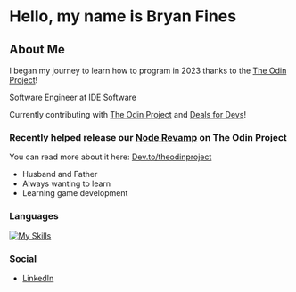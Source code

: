 # Hello, my name is Bryan Fines

## About Me

I began my journey to learn how to program in 2023 thanks to the [The Odin Project](https://www.theodinproject.com/)!

Software Engineer at IDE Software

Currently contributing with [The Odin Project](https://github.com/TheOdinProject) and [Deals for Devs](https://github.com/Learn-Build-Teach/deals-for-devs)!

### Recently helped release our [Node Revamp](https://www.theodinproject.com/paths/full-stack-javascript/courses/nodejs) on The Odin Project
You can read more about it here: [Dev.to/theodinproject](https://dev.to/theodinproject/updates-to-the-node-course-postgresql-prisma-and-more-4dl3)

- Husband and Father
- Always wanting to learn
- Learning game development

### Languages

[![My Skills](https://skillicons.dev/icons?i=js,py,react,express,html,css,mongodb,mysql,webpack,npm,jest)](https://skillicons.dev)

### Social

- [LinkedIn](https://www.linkedin.com/in/bryan-fines-a44384270/)
